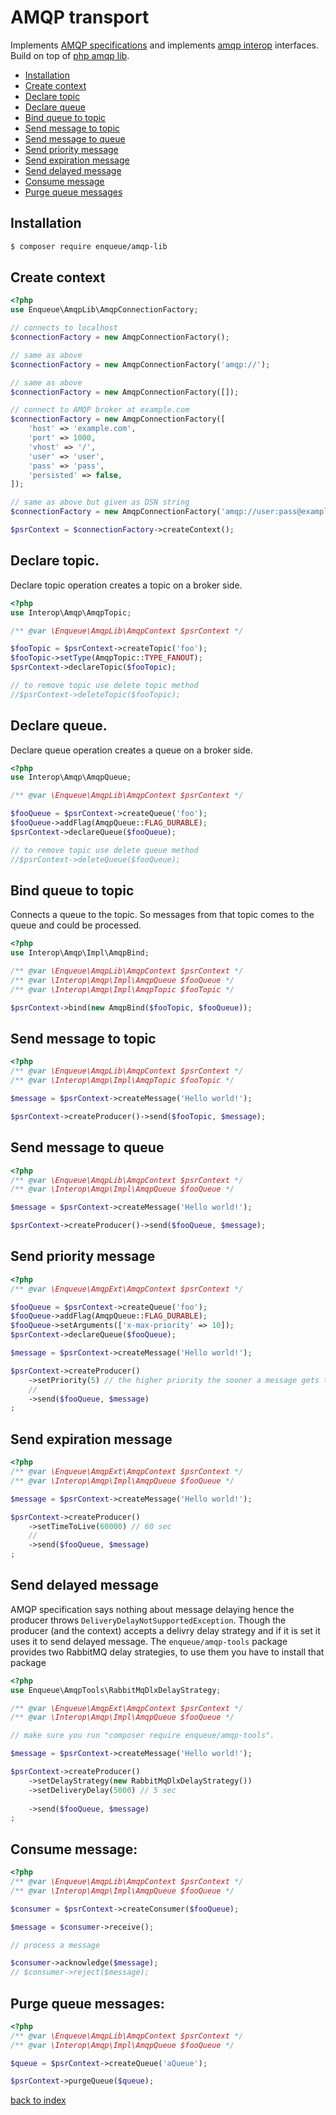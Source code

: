 # AMQP transport

Implements [AMQP specifications](https://www.rabbitmq.com/specification.html) and implements [amqp interop](https://github.com/queue-interop/amqp-interop) interfaces.
Build on top of [php amqp lib](https://github.com/php-amqplib/php-amqplib).

* [Installation](#installation)
* [Create context](#create-context)
* [Declare topic](#declare-topic)
* [Declare queue](#decalre-queue)
* [Bind queue to topic](#bind-queue-to-topic)
* [Send message to topic](#send-message-to-topic)
* [Send message to queue](#send-message-to-queue)
* [Send priority message](#send-priority-message)
* [Send expiration message](#send-expiration-message)
* [Send delayed message](#send-delayed-message)
* [Consume message](#consume-message)
* [Purge queue messages](#purge-queue-messages)

## Installation

```bash
$ composer require enqueue/amqp-lib
```

## Create context

```php
<?php
use Enqueue\AmqpLib\AmqpConnectionFactory;

// connects to localhost
$connectionFactory = new AmqpConnectionFactory();

// same as above
$connectionFactory = new AmqpConnectionFactory('amqp://');

// same as above
$connectionFactory = new AmqpConnectionFactory([]);

// connect to AMQP broker at example.com
$connectionFactory = new AmqpConnectionFactory([
    'host' => 'example.com',
    'port' => 1000,
    'vhost' => '/',
    'user' => 'user',
    'pass' => 'pass',
    'persisted' => false,
]);

// same as above but given as DSN string
$connectionFactory = new AmqpConnectionFactory('amqp://user:pass@example.com:10000/%2f');

$psrContext = $connectionFactory->createContext();
```

## Declare topic.

Declare topic operation creates a topic on a broker side. 
 
```php
<?php
use Interop\Amqp\AmqpTopic;

/** @var \Enqueue\AmqpLib\AmqpContext $psrContext */

$fooTopic = $psrContext->createTopic('foo');
$fooTopic->setType(AmqpTopic::TYPE_FANOUT);
$psrContext->declareTopic($fooTopic);

// to remove topic use delete topic method
//$psrContext->deleteTopic($fooTopic);
```

## Declare queue.

Declare queue operation creates a queue on a broker side. 
 
```php
<?php
use Interop\Amqp\AmqpQueue;

/** @var \Enqueue\AmqpLib\AmqpContext $psrContext */

$fooQueue = $psrContext->createQueue('foo');
$fooQueue->addFlag(AmqpQueue::FLAG_DURABLE);
$psrContext->declareQueue($fooQueue);

// to remove topic use delete queue method
//$psrContext->deleteQueue($fooQueue);
```

## Bind queue to topic

Connects a queue to the topic. So messages from that topic comes to the queue and could be processed. 

```php
<?php
use Interop\Amqp\Impl\AmqpBind;

/** @var \Enqueue\AmqpLib\AmqpContext $psrContext */
/** @var \Interop\Amqp\Impl\AmqpQueue $fooQueue */
/** @var \Interop\Amqp\Impl\AmqpTopic $fooTopic */

$psrContext->bind(new AmqpBind($fooTopic, $fooQueue));
```

## Send message to topic 

```php
<?php
/** @var \Enqueue\AmqpLib\AmqpContext $psrContext */
/** @var \Interop\Amqp\Impl\AmqpTopic $fooTopic */

$message = $psrContext->createMessage('Hello world!');

$psrContext->createProducer()->send($fooTopic, $message);
```

## Send message to queue 

```php
<?php
/** @var \Enqueue\AmqpLib\AmqpContext $psrContext */
/** @var \Interop\Amqp\Impl\AmqpQueue $fooQueue */

$message = $psrContext->createMessage('Hello world!');

$psrContext->createProducer()->send($fooQueue, $message);
```

## Send priority message

```php
<?php
/** @var \Enqueue\AmqpExt\AmqpContext $psrContext */

$fooQueue = $psrContext->createQueue('foo');
$fooQueue->addFlag(AmqpQueue::FLAG_DURABLE);
$fooQueue->setArguments(['x-max-priority' => 10]);
$psrContext->declareQueue($fooQueue);

$message = $psrContext->createMessage('Hello world!');

$psrContext->createProducer()
    ->setPriority(5) // the higher priority the sooner a message gets to a consumer
    //    
    ->send($fooQueue, $message)
;
```

## Send expiration message

```php
<?php
/** @var \Enqueue\AmqpExt\AmqpContext $psrContext */
/** @var \Interop\Amqp\Impl\AmqpQueue $fooQueue */

$message = $psrContext->createMessage('Hello world!');

$psrContext->createProducer()
    ->setTimeToLive(60000) // 60 sec
    //    
    ->send($fooQueue, $message)
;
```

## Send delayed message

AMQP specification says nothing about message delaying hence the producer throws `DeliveryDelayNotSupportedException`. 
Though the producer (and the context) accepts a delivry delay strategy and if it is set it uses it to send delayed message.
The `enqueue/amqp-tools` package provides two RabbitMQ delay strategies, to use them you have to install that package

```php
<?php
use Enqueue\AmqpTools\RabbitMqDlxDelayStrategy;

/** @var \Enqueue\AmqpExt\AmqpContext $psrContext */
/** @var \Interop\Amqp\Impl\AmqpQueue $fooQueue */

// make sure you run "composer require enqueue/amqp-tools".

$message = $psrContext->createMessage('Hello world!');

$psrContext->createProducer()
    ->setDelayStrategy(new RabbitMqDlxDelayStrategy())
    ->setDeliveryDelay(5000) // 5 sec
    
    ->send($fooQueue, $message)
;
````

## Consume message:

```php
<?php
/** @var \Enqueue\AmqpLib\AmqpContext $psrContext */
/** @var \Interop\Amqp\Impl\AmqpQueue $fooQueue */

$consumer = $psrContext->createConsumer($fooQueue);

$message = $consumer->receive();

// process a message

$consumer->acknowledge($message);
// $consumer->reject($message);
```

## Purge queue messages:

```php
<?php
/** @var \Enqueue\AmqpLib\AmqpContext $psrContext */
/** @var \Interop\Amqp\Impl\AmqpQueue $fooQueue */

$queue = $psrContext->createQueue('aQueue');

$psrContext->purgeQueue($queue);
```

[back to index](../index.md)